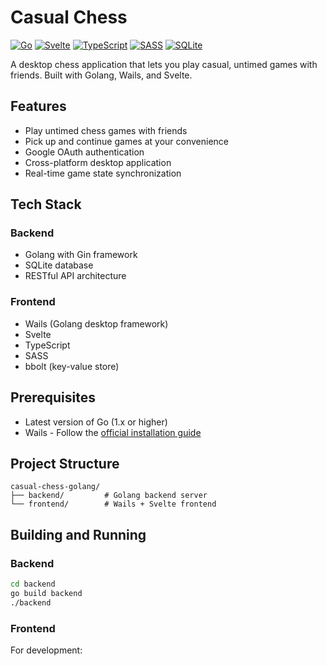 # Casual Chess

[![Go](https://img.shields.io/badge/go-%2300ADD8.svg?style=for-the-badge&logo=go&logoColor=white)](https://go.dev/)
[![Svelte](https://img.shields.io/badge/svelte-%23f1413d.svg?style=for-the-badge&logo=svelte&logoColor=white)](https://svelte.dev)
[![TypeScript](https://img.shields.io/badge/typescript-%23007ACC.svg?style=for-the-badge&logo=typescript&logoColor=white)](https://www.typescriptlang.org/)
[![SASS](https://img.shields.io/badge/SASS-hotpink.svg?style=for-the-badge&logo=SASS&logoColor=white)](https://sass-lang.com/)
[![SQLite](https://img.shields.io/badge/sqlite-%2307405e.svg?style=for-the-badge&logo=sqlite&logoColor=white)](https://www.sqlite.org/)

A desktop chess application that lets you play casual, untimed games with friends. Built with Golang, Wails, and Svelte.

## Features

- Play untimed chess games with friends
- Pick up and continue games at your convenience
- Google OAuth authentication
- Cross-platform desktop application
- Real-time game state synchronization

## Tech Stack

### Backend
- Golang with Gin framework
- SQLite database
- RESTful API architecture

### Frontend
- Wails (Golang desktop framework)
- Svelte
- TypeScript
- SASS
- bbolt (key-value store)

## Prerequisites

- Latest version of Go (1.x or higher)
- Wails - Follow the [official installation guide](https://wails.io/docs/gettingstarted/installation)

## Project Structure

```
casual-chess-golang/
├── backend/         # Golang backend server
└── frontend/        # Wails + Svelte frontend
```

## Building and Running

### Backend

```bash
cd backend
go build backend
./backend
```

### Frontend

For development:
